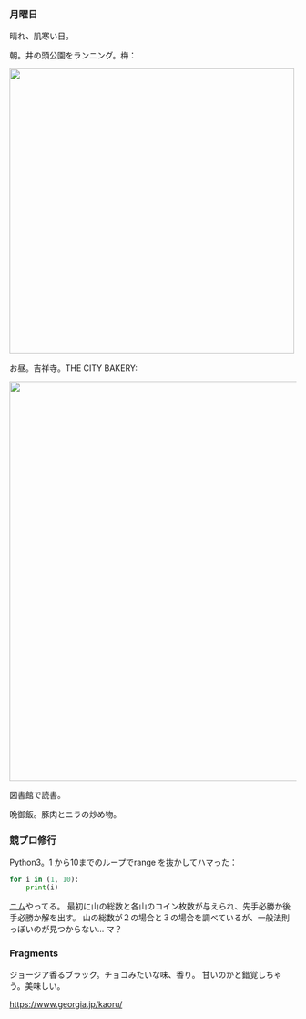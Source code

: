 ### 月曜日

晴れ、肌寒い日。

朝。井の頭公園をランニング。梅：

<img src="https://i.imgur.com/OGWO8qN.jpg" width="500">

お昼。吉祥寺。THE CITY BAKERY:

<img src="https://i.imgur.com/4qclozB.jpg" width="700">

図書館で読書。

晩御飯。豚肉とニラの炒め物。

### 競プロ修行

Python3。1 から10までのループでrange を抜かしてハマった：

```python
for i in (1, 10):
    print(i)
```

[ニム](https://ja.wikipedia.org/wiki/%E3%83%8B%E3%83%A0)やってる。
最初に山の総数と各山のコイン枚数が与えられ、先手必勝か後手必勝か解を出す。
山の総数が２の場合と３の場合を調べているが、一般法則っぽいのが見つからない...
マ？

### Fragments

ジョージア香るブラック。チョコみたいな味、香り。
甘いのかと錯覚しちゃう。美味しい。

https://www.georgia.jp/kaoru/